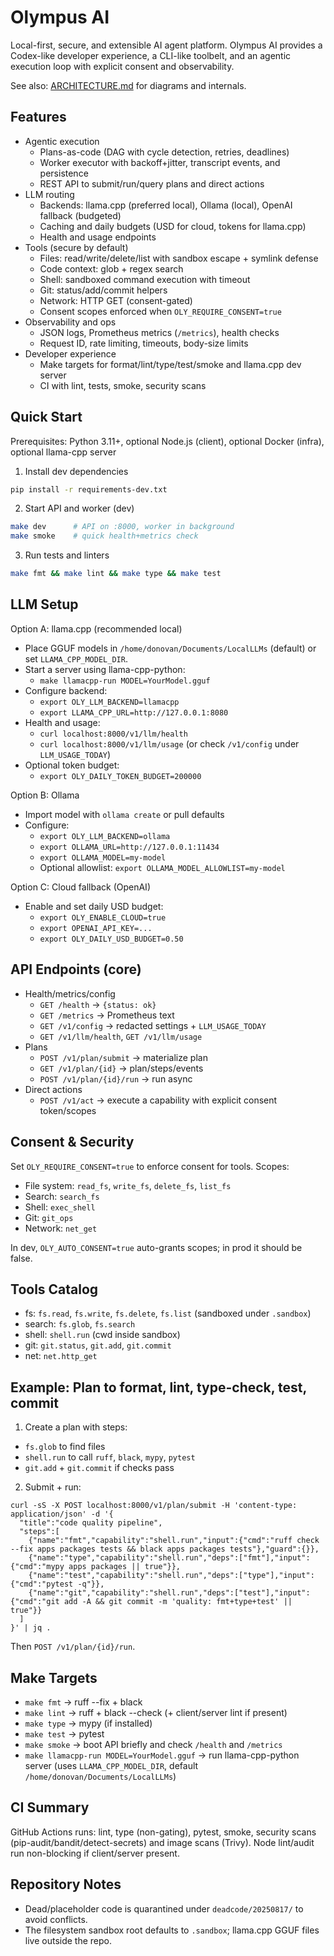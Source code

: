 # Olympus AI

Local-first, secure, and extensible AI agent platform. Olympus AI provides a Codex-like developer experience, a CLI-like toolbelt, and an agentic execution loop with explicit consent and observability.

See also: [ARCHITECTURE.md](ARCHITECTURE.md) for diagrams and internals.

## Features

- Agentic execution
  - Plans-as-code (DAG with cycle detection, retries, deadlines)
  - Worker executor with backoff+jitter, transcript events, and persistence
  - REST API to submit/run/query plans and direct actions
- LLM routing
  - Backends: llama.cpp (preferred local), Ollama (local), OpenAI fallback (budgeted)
  - Caching and daily budgets (USD for cloud, tokens for llama.cpp)
  - Health and usage endpoints
- Tools (secure by default)
  - Files: read/write/delete/list with sandbox escape + symlink defense
  - Code context: glob + regex search
  - Shell: sandboxed command execution with timeout
  - Git: status/add/commit helpers
  - Network: HTTP GET (consent-gated)
  - Consent scopes enforced when `OLY_REQUIRE_CONSENT=true`
- Observability and ops
  - JSON logs, Prometheus metrics (`/metrics`), health checks
  - Request ID, rate limiting, timeouts, body-size limits
- Developer experience
  - Make targets for format/lint/type/test/smoke and llama.cpp dev server
  - CI with lint, tests, smoke, security scans

## Quick Start

Prerequisites: Python 3.11+, optional Node.js (client), optional Docker (infra), optional llama-cpp server

1) Install dev dependencies

```bash
pip install -r requirements-dev.txt
```

2) Start API and worker (dev)

```bash
make dev      # API on :8000, worker in background
make smoke    # quick health+metrics check
```

3) Run tests and linters

```bash
make fmt && make lint && make type && make test
```

## LLM Setup

Option A: llama.cpp (recommended local)
- Place GGUF models in `/home/donovan/Documents/LocalLLMs` (default) or set `LLAMA_CPP_MODEL_DIR`.
- Start a server using llama-cpp-python:
  - `make llamacpp-run MODEL=YourModel.gguf`
- Configure backend:
  - `export OLY_LLM_BACKEND=llamacpp`
  - `export LLAMA_CPP_URL=http://127.0.0.1:8080`
- Health and usage:
  - `curl localhost:8000/v1/llm/health`
  - `curl localhost:8000/v1/llm/usage` (or check `/v1/config` under `LLM_USAGE_TODAY`)
- Optional token budget:
  - `export OLY_DAILY_TOKEN_BUDGET=200000`

Option B: Ollama
- Import model with `ollama create` or pull defaults
- Configure:
  - `export OLY_LLM_BACKEND=ollama`
  - `export OLLAMA_URL=http://127.0.0.1:11434`
  - `export OLLAMA_MODEL=my-model`
  - Optional allowlist: `export OLLAMA_MODEL_ALLOWLIST=my-model`

Option C: Cloud fallback (OpenAI)
- Enable and set daily USD budget:
  - `export OLY_ENABLE_CLOUD=true`
  - `export OPENAI_API_KEY=...`
  - `export OLY_DAILY_USD_BUDGET=0.50`

## API Endpoints (core)

- Health/metrics/config
  - `GET /health` → `{status: ok}`
  - `GET /metrics` → Prometheus text
  - `GET /v1/config` → redacted settings + `LLM_USAGE_TODAY`
  - `GET /v1/llm/health`, `GET /v1/llm/usage`
- Plans
  - `POST /v1/plan/submit` → materialize plan
  - `GET /v1/plan/{id}` → plan/steps/events
  - `POST /v1/plan/{id}/run` → run async
- Direct actions
  - `POST /v1/act` → execute a capability with explicit consent token/scopes

## Consent & Security

Set `OLY_REQUIRE_CONSENT=true` to enforce consent for tools. Scopes:
- File system: `read_fs`, `write_fs`, `delete_fs`, `list_fs`
- Search: `search_fs`
- Shell: `exec_shell`
- Git: `git_ops`
- Network: `net_get`

In dev, `OLY_AUTO_CONSENT=true` auto-grants scopes; in prod it should be false.

## Tools Catalog

- fs: `fs.read`, `fs.write`, `fs.delete`, `fs.list` (sandboxed under `.sandbox`)
- search: `fs.glob`, `fs.search`
- shell: `shell.run` (cwd inside sandbox)
- git: `git.status`, `git.add`, `git.commit`
- net: `net.http_get`

## Example: Plan to format, lint, type-check, test, commit

1) Create a plan with steps:
- `fs.glob` to find files
- `shell.run` to call `ruff`, `black`, `mypy`, `pytest`
- `git.add` + `git.commit` if checks pass

2) Submit + run:
```
curl -sS -X POST localhost:8000/v1/plan/submit -H 'content-type: application/json' -d '{
  "title":"code quality pipeline",
  "steps":[
    {"name":"fmt","capability":"shell.run","input":{"cmd":"ruff check --fix apps packages tests && black apps packages tests"},"guard":{}},
    {"name":"type","capability":"shell.run","deps":["fmt"],"input":{"cmd":"mypy apps packages || true"}},
    {"name":"test","capability":"shell.run","deps":["type"],"input":{"cmd":"pytest -q"}},
    {"name":"git","capability":"shell.run","deps":["test"],"input":{"cmd":"git add -A && git commit -m 'quality: fmt+type+test' || true"}}
  ]
}' | jq .
```
Then `POST /v1/plan/{id}/run`.

## Make Targets

- `make fmt` → ruff --fix + black
- `make lint` → ruff + black --check (+ client/server lint if present)
- `make type` → mypy (if installed)
- `make test` → pytest
- `make smoke` → boot API briefly and check `/health` and `/metrics`
- `make llamacpp-run MODEL=YourModel.gguf` → run llama-cpp-python server (uses `LLAMA_CPP_MODEL_DIR`, default `/home/donovan/Documents/LocalLLMs`)

## CI Summary

GitHub Actions runs: lint, type (non-gating), pytest, smoke, security scans (pip-audit/bandit/detect-secrets) and image scans (Trivy). Node lint/audit run non-blocking if client/server present.

## Repository Notes

- Dead/placeholder code is quarantined under `deadcode/20250817/` to avoid conflicts.
- The filesystem sandbox root defaults to `.sandbox`; llama.cpp GGUF files live outside the repo.
